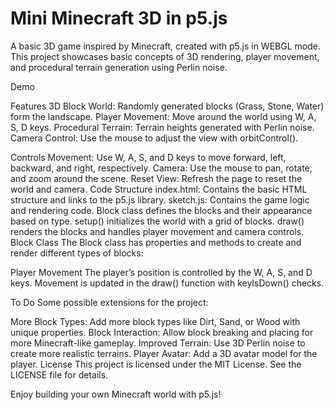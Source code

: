 # Mini Minecraft 3D in p5.js
A basic 3D game inspired by Minecraft, created with p5.js in WEBGL mode. This project showcases basic concepts of 3D rendering, player movement, and procedural terrain generation using Perlin noise.

Demo

Features
3D Block World: Randomly generated blocks (Grass, Stone, Water) form the landscape.
Player Movement: Move around the world using W, A, S, D keys.
Procedural Terrain: Terrain heights generated with Perlin noise.
Camera Control: Use the mouse to adjust the view with orbitControl().

Controls
Movement: Use W, A, S, and D keys to move forward, left, backward, and right, respectively.
Camera: Use the mouse to pan, rotate, and zoom around the scene.
Reset View: Refresh the page to reset the world and camera.
Code Structure
index.html: Contains the basic HTML structure and links to the p5.js library.
sketch.js: Contains the game logic and rendering code.
Block class defines the blocks and their appearance based on type.
setup() initializes the world with a grid of blocks.
draw() renders the blocks and handles player movement and camera controls.
Block Class
The Block class has properties and methods to create and render different types of blocks:

Player Movement
The player’s position is controlled by the W, A, S, and D keys. Movement is updated in the draw() function with keyIsDown() checks.

To Do
Some possible extensions for the project:

More Block Types: Add more block types like Dirt, Sand, or Wood with unique properties.
Block Interaction: Allow block breaking and placing for more Minecraft-like gameplay.
Improved Terrain: Use 3D Perlin noise to create more realistic terrains.
Player Avatar: Add a 3D avatar model for the player.
License
This project is licensed under the MIT License. See the LICENSE file for details.

Enjoy building your own Minecraft world with p5.js!







